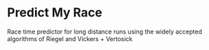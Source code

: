 # Predict My Race 

Race time predictor for long distance runs using the widely accepted algorithms of Riegel and Vickers + Vertosick
